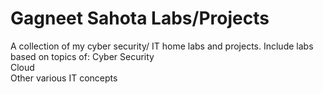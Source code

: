 # Gagneet Sahota Labs/Projects
A collection of my cyber security/ IT home labs and projects. Include labs based on topics of: 
Cyber Security<br>
Cloud <br>
Other various IT concepts
